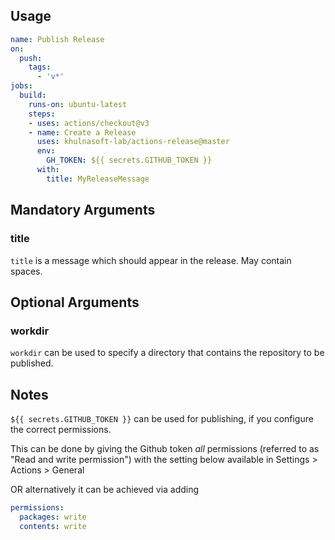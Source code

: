## Usage

```yaml
name: Publish Release
on:
  push:
    tags:
      - 'v*'
jobs:
  build:
    runs-on: ubuntu-latest
    steps:
    - uses: actions/checkout@v3
    - name: Create a Release
      uses: khulnasoft-lab/actions-release@master
      env:
        GH_TOKEN: ${{ secrets.GITHUB_TOKEN }}
      with:
        title: MyReleaseMessage
```

## Mandatory Arguments

### title
`title` is a message which should appear in the release. May contain spaces.

## Optional Arguments

### workdir
`workdir` can be used to specify a directory that contains the repository to be published. 

## Notes

`${{ secrets.GITHUB_TOKEN }}` can be used for publishing, if you configure the correct permissions.

This can be done by giving the Github token _all_ permissions (referred to as "Read and write permission") with the setting below available in Settings > Actions > General  

OR alternatively it can be achieved via adding

```yaml
permissions:
  packages: write
  contents: write
```
